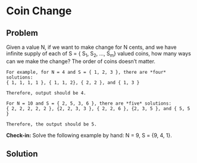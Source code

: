 # Coin Change 

## Problem

Given a value N, if we want to make change for N cents, and we have infinite supply of each of S = { S<sub>1</sub>, S<sub>2</sub>, ..., S<sub>m</sub>} valued coins, how many ways can we make the change? The order of coins doesn’t matter.

    For example, for N = 4 and S = { 1, 2, 3 }, there are *four* solutions:
    { 1, 1, 1, 1 }, { 1, 1, 2}, { 2, 2 }, and { 1, 3 }

    Therefore, output should be 4.

    For N = 10 and S = { 2, 5, 3, 6 }, there are *five* solutions:
    { 2, 2, 2, 2, 2 }, {2, 2, 3, 3 }, { 2, 2, 6 }, {2, 3, 5 }, and { 5, 5 }

    Therefore, the output should be 5.

**Check-in:** Solve the following example by hand: N = 9, S = {9, 4, 1}.


## Solution

